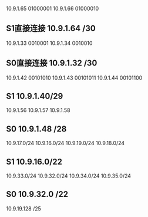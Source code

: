 10.9.1.65 01000001 
10.9.1.66 01000010
## S1直接连接 10.9.1.64 /30
10.9.1.33 0010001
10.9.1.34 0010010
## S0直接连接 10.9.1.32 /30
10.9.1.42 00101010
10.9.1.43 00101011
10.9.1.44 00101100
## S1 10.9.1.40/29
10.9.1.56 
10.9.1.57
10.9.1.58
## S0 10.9.1.48 /28
10.9.17.0/24
10.9.16.0/24
10.9.19.0/24
10.9.18.0/24
## S1 10.9.16.0/22
10.9.33.0/24
10.9.32.0/24
10.9.34.0/24
10.9.35.0/24
## S0 10.9.32.0 /22
10.9.19.128 /25  
